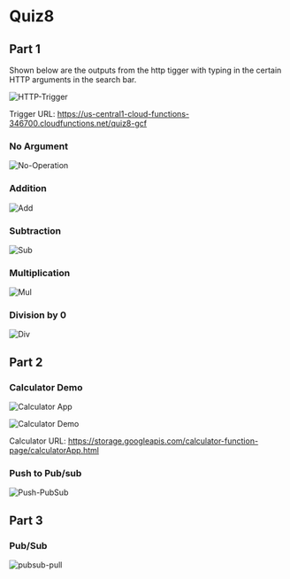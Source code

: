 # Quiz8

## Part 1

Shown below are the outputs from the http tigger with typing in the certain HTTP arguments in the search bar.

![HTTP-Trigger](https://user-images.githubusercontent.com/98137377/163491272-0d130919-4bde-4a06-b6ef-f5dd99dd2a13.png)

Trigger URL: https://us-central1-cloud-functions-346700.cloudfunctions.net/quiz8-gcf

### No Argument

![No-Operation](https://user-images.githubusercontent.com/98137377/163491254-46f61055-71c5-4590-8e49-fc8d4a8fdaa2.png)

### Addition

![Add](https://user-images.githubusercontent.com/98137377/163491195-0a55a530-ca51-4b41-9a88-0a19451ace3c.png)

### Subtraction 

![Sub](https://user-images.githubusercontent.com/98137377/163491182-fe0d4159-3660-4ae0-b3d6-d06b4c81ce98.png)

### Multiplication

![Mul](https://user-images.githubusercontent.com/98137377/163491168-764d26c6-0c5c-4618-aa36-24366b55c882.png)

### Division by 0

![Div](https://user-images.githubusercontent.com/98137377/163491129-669ce6e7-1daa-4b21-ba54-66fdf4731b5b.png)

## Part 2

### Calculator Demo

![Calculator App](https://user-images.githubusercontent.com/98137377/163494827-40ca03c5-33e4-4266-9d0c-24557db983c2.png)

![Calculator Demo](https://user-images.githubusercontent.com/98137377/163494835-a412dd99-ed10-4663-bde9-7f68301cec13.png)

Calculator URL: https://storage.googleapis.com/calculator-function-page/calculatorApp.html

### Push to Pub/sub

![Push-PubSub](https://user-images.githubusercontent.com/98137377/163494843-7e037e87-6a21-42ce-b491-5cfab6bee254.png)

## Part 3

### Pub/Sub

![pubsub-pull](https://user-images.githubusercontent.com/98137377/163494908-66f8cf6e-7e2b-4117-bbf9-3f2ea2620c5e.png)

